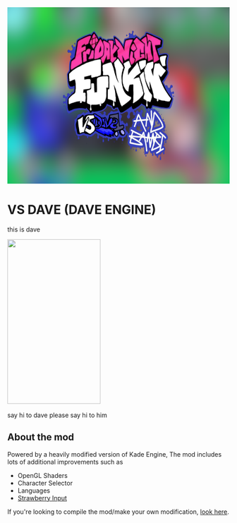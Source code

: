 <img src="KadeEngineWitBackground.png" width="600" height="400">

# VS DAVE (DAVE ENGINE)
this is dave

<img src="[https://media.discordapp.net/attachments/1223247135357796394/1223247274197516359/68747470733a2f2f63646e2e646973636f72646170702e636f6d2f6174746163686d656e74732f3839323134303136363330393839323133362f3930353236373134313239393830323135322f646f7276655f7265616c652e706e67.png?ex=661928cd&is=6606b3cd&hm=442e36e3c9008c60ba33ee4837f730a901658cf842921017399a413164b70732&=&format=webp&quality=lossless&width=241&height=425]" width="211" height="373">

say hi to dave
please say hi to him

## About the mod
Powered by a heavily modified version of Kade Engine, The mod includes lots of additional improvements such as
- OpenGL Shaders
- Character Selector
- Languages
- [Strawberry Input](https://github.com/benjaminpants/Funkin-Strawberry)

If you're looking to compile the mod/make your own modification, [look here](Modding.md).
